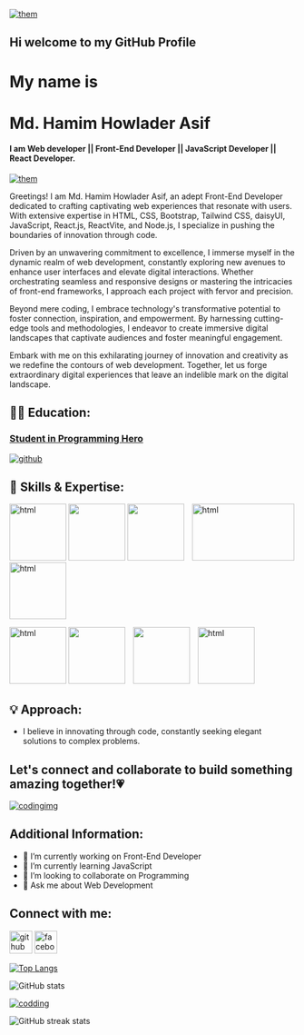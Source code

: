 [<img src='https://giffiles.alphacoders.com/215/215911.gif' alt='them'>](https://github.com/hamimWebDev)

## Hi welcome to my GitHub Profile
# My name is
#  Md. Hamim Howlader Asif
#### I am Web developer || Front-End Developer || JavaScript Developer || React Developer.
[<img src='https://scontent.fdac37-1.fna.fbcdn.net/v/t39.30808-6/428598392_370198812555478_1676015809113046400_n.png?_nc_cat=111&ccb=1-7&_nc_sid=783fdb&_nc_eui2=AeElMCghMH4gHtBKZCF2V8ENSWDoDWLpguhJYOgNYumC6Ai5enRIkmaLbEEqs7Aq7JDpRiIGrzU_pHsUfg6-uEHG&_nc_ohc=iIJV-uNH9dUAX9nsBG2&_nc_ht=scontent.fdac37-1.fna&oh=00_AfCfVhN4e7RC8lpENZXDi6TzGGf-t_Y5zit9tBhtIKAfvw&oe=65D50A95' alt='them'>](https://github.com/hamimWebDev)



Greetings! I am Md. Hamim Howlader Asif, an adept Front-End Developer dedicated to crafting captivating web experiences that resonate with users. With extensive expertise in HTML, CSS, Bootstrap, Tailwind CSS, daisyUI, JavaScript, React.js, ReactVite, and Node.js, I specialize in pushing the boundaries of innovation through code.

Driven by an unwavering commitment to excellence, I immerse myself in the dynamic realm of web development, constantly exploring new avenues to enhance user interfaces and elevate digital interactions. Whether orchestrating seamless and responsive designs or mastering the intricacies of front-end frameworks, I approach each project with fervor and precision.

Beyond mere coding, I embrace technology's transformative potential to foster connection, inspiration, and empowerment. By harnessing cutting-edge tools and methodologies, I endeavor to create immersive digital landscapes that captivate audiences and foster meaningful engagement.

Embark with me on this exhilarating journey of innovation and creativity as we redefine the contours of web development. Together, let us forge extraordinary digital experiences that leave an indelible mark on the digital landscape.
## 👨‍💻 Education:
### [<p>Student in Programming Hero</p>](https://www.programming-hero.com/)
[<img src='https://thebusinessblocks.com/wp-content/uploads/2021/07/lottie2-2.gif' alt='github'>](https://www.programming-hero.com/)

## 🚀 Skills & Expertise:

[<img src='https://cdn-icons-png.freepik.com/256/1051/1051277.png?uid=R138315582&ga=GA1.1.540724036.1706111289&semt=ais' alt='html' height='100'>](https://github.com/hamimWebDev) [<img src='https://cdn-icons-png.freepik.com/256/4248/4248044.png?uid=R138315582&ga=GA1.1.540724036.1706111289&semt=ais' height='100'>](https://github.com/hamimWebDev)  [<img src='https://upload.wikimedia.org/wikipedia/commons/thumb/b/b2/Bootstrap_logo.svg/640px-Bootstrap_logo.svg.png' height='100' style="margin-right: 10px;">](https://github.com/hamimWebDev) [<img src='https://encrypted-tbn0.gstatic.com/images?q=tbn:ANd9GcR_BuIzY141a5nIZoGEQkFYPN_f3bQddC4uu5ctRPO1Ftp6BNy_iV5foebwEIYesnZLA6c&usqp=CAU' alt='html' height='100' width='180'>](https://github.com/hamimWebDev) [<img src='https://encrypted-tbn0.gstatic.com/images?q=tbn:ANd9GcTr5hACZtx_hyuv7sD9koZAwNZI9IC56LAVscUPVnhWXknt0MyNmQz_cBeTvp50sFWGiB4&usqp=CAU' alt='html' height='100'>](https://github.com/hamimWebDev)

[<img src='https://miro.medium.com/v2/resize:fit:800/1*HYj2LVrV7kRiNPzgf_RAWg.png' alt='html' height='100'>](https://github.com/hamimWebDev) [<img src='https://www.devopsschool.com/blog/wp-content/uploads/2022/03/reactjs-benefits.jpg' height='100' style="margin-right: 10px;">](https://github.com/hamimWebDev)  [<img src='https://cdn.dribbble.com/users/1198445/screenshots/15064463/105628281-b86efa80-5e44-11eb-821c-87d5fddb9f8a_4x.png' height='100' style="margin-right: 10px;">](https://github.com/hamimWebDev) [<img src='https://blog.appsignal.com/_next/image?url=%2Fimages%2Fblog%2F2022-11%2Fnode19.png&w=3840&q=50' alt='html' height='100'>](https://github.com/hamimWebDev)


## 💡 Approach:

- I believe in innovating through code, constantly seeking elegant solutions to complex problems.

## Let's connect and collaborate to build something amazing together!💗


[<img src='https://cdn.dribbble.com/users/1162077/screenshots/3848914/media/7ed7d5ca074b48b328150e5a231e8d1f.gif' alt='codingimg'>](https://github.com/hamimWebDev)

## Additional Information:

- 🔭 I’m currently working on Front-End Developer 
- 🌱 I’m currently learning JavaScript 
- 👯 I’m looking to collaborate on Programming  
- 💬 Ask me about Web Development


## Connect with me:

[<img src='https://cdn-icons-png.freepik.com/256/270/270798.png?ga=GA1.1.540724036.1706111289&semt=ais' alt='github' height='40'>](https://github.com/hamimWebDev)  [<img src='https://cdn-icons-png.freepik.com/256/2504/2504903.png?ga=GA1.1.540724036.1706111289&semt=ais' alt='facebook' height='40'>](https://www.facebook.com/Hamim.webDevloper) 

[![Top Langs](https://github-readme-stats.vercel.app/api/top-langs/?username=hamimWebDev)](https://github.com/anuraghazra/github-readme-stats)


![GitHub stats](https://github-readme-stats.vercel.app/api?username=hamimWebDev&show_icons=true&count_private=true)  

[<img src='https://i.pinimg.com/originals/81/17/8b/81178b47a8598f0c81c4799f2cdd4057.gif' alt='codding'>](https://github.com/hamimWebDev)
 

![GitHub streak stats](https://streak-stats.demolab.com/?user=hamimWebDev)  
